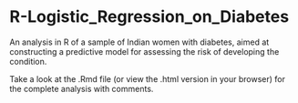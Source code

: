 # R-Logistic_Regression_on_Diabetes
An analysis in R of a sample of Indian women with diabetes, aimed at constructing a predictive model for assessing the risk of developing the condition.

Take a look at the .Rmd file (or view the .html version in your browser) for the complete analysis with comments.
